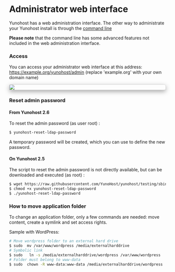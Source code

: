 # Administrator web interface

Yunohost has a web administration interface. The other way to administrate your Yunohost install is through the [command line](/moulinette)

**Please note** that the command line has some advanced features not included in the web administration interface.

### Access

You can access your administrator web interface at this address: https://example.org/yunohost/admin (replace 'example.org' with your own domain name)

<div class="text-center" style="max-width:100%;border-radius: 5px;border: 1px solid rgba(0,0,0,0.15);box-shadow: 0 5px 15px rgba(0,0,0,0.35);">
<img src="/images/manage_en.png" style="max-width:100%;">
</div>

### Reset admin password

#### From Yunohost 2.6

To reset the admin password (as user root) :

```bash
$ yunohost-reset-ldap-password
```

A temporary password will be created, which you can use to define the new password.

#### On Yunohost 2.5

The script to reset the admin password is not directly available, but can be downloaded and executed (as root) :

```bash
$ wget https://raw.githubusercontent.com/YunoHost/yunohost/testing/sbin/yunohost-reset-ldap-password
$ chmod +x yunohost-reset-ldap-password
$ ./yunohost-reset-ldap-password
```

### How to move application folder

To change an application folder, only a few commands are needed: move content, create a symlink and set access rights.

Sample with WordPress:
```bash
# Move wordpress folder to an external hard drive
$ sudo  mv /var/www/wordpress /media/externalharddrive 
# Symbolic link
$ sudo   ln -s /media/externalharddrive/wordpress /var/www/wordpress
# Folder must belong to www-data
$ sudo  chown -R www-data:www-data /media/externalharddrive/wordpress
```
